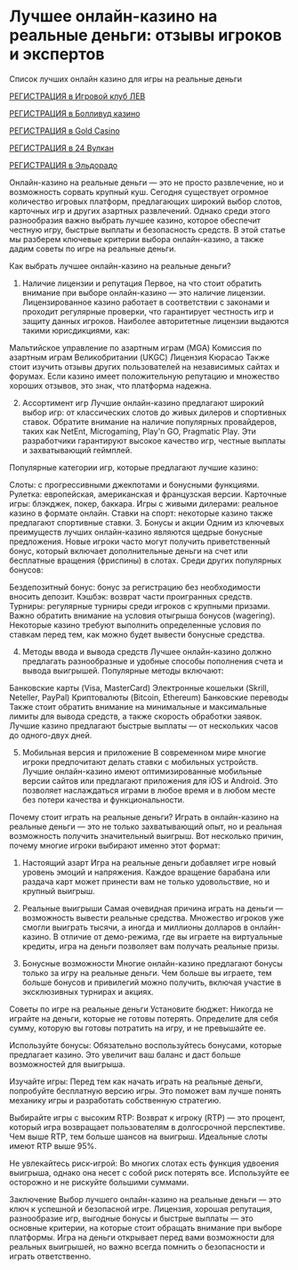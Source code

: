 # Лучшее онлайн-казино на реальные деньги: отзывы игроков и экспертов
Список лучших онлайн казино для игры на реальные деньги

[РЕГИСТРАЦИЯ в Игровой клуб ЛЕВ](https://yielddigitals.top?ref=fap_w41726p111_default)

[РЕГИСТРАЦИЯ в Болливуд казино](https://lucky-bo11ywood.top?ref=fap_w41726p129_default)

[РЕГИСТРАЦИЯ в Gold Casino](https://interup-moving.top?ref=fap_w41726p126_default)

[РЕГИСТРАЦИЯ в 24 Вулкан](https://digital-currents.top?ref=fap_w41726p113_default)

[РЕГИСТРАЦИЯ в Эльдорадо](https://digital-pours.top?ref=fap_w41726p112_default)

Онлайн-казино на реальные деньги — это не просто развлечение, но и возможность сорвать крупный куш. Сегодня существует огромное количество игровых платформ, предлагающих широкий выбор слотов, карточных игр и других азартных развлечений. Однако среди этого разнообразия важно выбрать лучшее казино, которое обеспечит честную игру, быстрые выплаты и безопасность средств. В этой статье мы разберем ключевые критерии выбора онлайн-казино, а также дадим советы по игре на реальные деньги.

Как выбрать лучшее онлайн-казино на реальные деньги?
1. Наличие лицензии и репутация
Первое, на что стоит обратить внимание при выборе онлайн-казино — это наличие лицензии. Лицензированное казино работает в соответствии с законами и проходит регулярные проверки, что гарантирует честность игр и защиту данных игроков. Наиболее авторитетные лицензии выдаются такими юрисдикциями, как:

Мальтийское управление по азартным играм (MGA)
Комиссия по азартным играм Великобритании (UKGC)
Лицензия Кюрасао
Также стоит изучить отзывы других пользователей на независимых сайтах и форумах. Если казино имеет положительную репутацию и множество хороших отзывов, это знак, что платформа надежна.

2. Ассортимент игр
Лучшие онлайн-казино предлагают широкий выбор игр: от классических слотов до живых дилеров и спортивных ставок. Обратите внимание на наличие популярных провайдеров, таких как NetEnt, Microgaming, Play'n GO, Pragmatic Play. Эти разработчики гарантируют высокое качество игр, честные выплаты и захватывающий геймплей.

Популярные категории игр, которые предлагают лучшие казино:

Слоты: с прогрессивными джекпотами и бонусными функциями.
Рулетка: европейская, американская и французская версии.
Карточные игры: блэкджек, покер, баккара.
Игры с живыми дилерами: реальное казино в формате онлайн.
Ставки на спорт: некоторые казино также предлагают спортивные ставки.
3. Бонусы и акции
Одним из ключевых преимуществ лучших онлайн-казино являются щедрые бонусные предложения. Новые игроки часто могут получить приветственный бонус, который включает дополнительные деньги на счет или бесплатные вращения (фриспины) в слотах. Среди других популярных бонусов:

Бездепозитный бонус: бонус за регистрацию без необходимости вносить депозит.
Кэшбэк: возврат части проигранных средств.
Турниры: регулярные турниры среди игроков с крупными призами.
Важно обратить внимание на условия отыгрыша бонусов (wagering). Некоторые казино требуют выполнить определенные условия по ставкам перед тем, как можно будет вывести бонусные средства.

4. Методы ввода и вывода средств
Лучшее онлайн-казино должно предлагать разнообразные и удобные способы пополнения счета и вывода выигрышей. Популярные методы включают:

Банковские карты (Visa, MasterCard)
Электронные кошельки (Skrill, Neteller, PayPal)
Криптовалюты (Bitcoin, Ethereum)
Банковские переводы
Также стоит обратить внимание на минимальные и максимальные лимиты для вывода средств, а также скорость обработки заявок. Лучшие казино предлагают быстрые выплаты — от нескольких часов до одного-двух дней.

5. Мобильная версия и приложение
В современном мире многие игроки предпочитают делать ставки с мобильных устройств. Лучшие онлайн-казино имеют оптимизированные мобильные версии сайтов или предлагают приложения для iOS и Android. Это позволяет наслаждаться играми в любое время и в любом месте без потери качества и функциональности.

Почему стоит играть на реальные деньги?
Играть в онлайн-казино на реальные деньги — это не только захватывающий опыт, но и реальная возможность получить значительный выигрыш. Вот несколько причин, почему многие игроки выбирают именно этот формат:

1. Настоящий азарт
Игра на реальные деньги добавляет игре новый уровень эмоций и напряжения. Каждое вращение барабана или раздача карт может принести вам не только удовольствие, но и крупный выигрыш.

2. Реальные выигрыши
Самая очевидная причина играть на деньги — возможность вывести реальные средства. Множество игроков уже смогли выиграть тысячи, а иногда и миллионы долларов в онлайн-казино. В отличие от демо-режима, где вы играете на виртуальные кредиты, игра на деньги позволяет вам получать реальные призы.

3. Бонусные возможности
Многие онлайн-казино предлагают бонусы только за игру на реальные деньги. Чем больше вы играете, тем больше бонусов и привилегий можно получить, включая участие в эксклюзивных турнирах и акциях.

Советы по игре на реальные деньги
Установите бюджет: Никогда не играйте на деньги, которые не готовы потерять. Определите для себя сумму, которую вы готовы потратить на игру, и не превышайте ее.

Используйте бонусы: Обязательно воспользуйтесь бонусами, которые предлагает казино. Это увеличит ваш баланс и даст больше возможностей для выигрыша.

Изучайте игры: Перед тем как начать играть на реальные деньги, попробуйте бесплатную версию игры. Это поможет вам лучше понять механику игры и разработать собственную стратегию.

Выбирайте игры с высоким RTP: Возврат к игроку (RTP) — это процент, который игра возвращает пользователям в долгосрочной перспективе. Чем выше RTP, тем больше шансов на выигрыш. Идеальные слоты имеют RTP выше 95%.

Не увлекайтесь риск-игрой: Во многих слотах есть функция удвоения выигрыша, однако она несет с собой риск потерять все. Используйте ее осторожно и не рискуйте большими суммами.

Заключение
Выбор лучшего онлайн-казино на реальные деньги — это ключ к успешной и безопасной игре. Лицензия, хорошая репутация, разнообразие игр, выгодные бонусы и быстрые выплаты — это основные критерии, на которые стоит обращать внимание при выборе платформы. Игра на деньги открывает перед вами возможности для реальных выигрышей, но важно всегда помнить о безопасности и играть ответственно.
